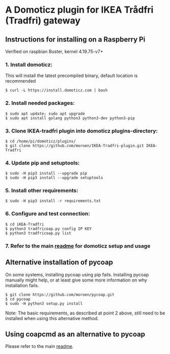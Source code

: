 # A Domoticz plugin for IKEA Trådfri (Tradfri) gateway

## Instructions for installing on a Raspberry Pi
Verified on raspbian Buster, kernel 4.19.75-v7+

### 1. Install domoticz:
This will install the latest precompiled binary, default location is recommended
```
$ curl -L https://install.domoticz.com | bash
```

### 2. Install needed packages:
```
$ sudo apt update; sudo apt upgrade
$ sudo apt install golang python3 python3-dev python3-pip
```

### 3. Clone IKEA-tradfri plugin into domoticz plugins-directory:
```
$ cd /home/pi/domoticz/plugins/
$ git clone https://github.com/moroen/IKEA-Tradfri-plugin.git IKEA-Tradfri
```

### 4. Update pip and setuptools: 
```shell
$ sudo -H pip3 install --upgrade pip
$ sudo -H pip3 install --upgrade setuptools
```

### 5. Install other requirements:
```shell
$ sudo -H pip3 install -r requirements.txt
```

### 6. Configure and test connection:
```shell
$ cd iKEA-Tradfri
$ python3 tradfricoap.py config IP KEY
$ python3 tradfricoap.py list
```
### 7. Refer to the main [readme](README.md) for domoticz setup and usage


## Alternative installation of pycoap
On some systems, installing pycoap using pip fails. Installing pycoap manually might help, or at least give some more information on why installation fails.

```shell
$ git clone https://github.com/moroen/pycoap.git
$ cd pycoap
$ sudo -H python3 setup.py install
```

Note: The basic requirements, as described at point 2 above, still need to be installed when using this alternative method.

## Using coapcmd as an alternative to pycoap
Please refer to the main [readme](README.md).